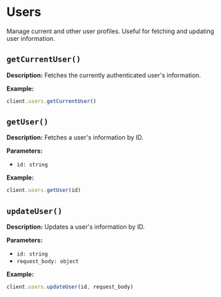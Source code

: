# Users
Manage current and other user profiles. Useful for fetching and updating user information.


## `getCurrentUser()`

**Description:** Fetches the currently authenticated user's information.

**Example:**
```ts
client.users.getCurrentUser()
```

## `getUser()`

**Description:** Fetches a user's information by ID.

**Parameters:**
- `id: string`

**Example:**
```ts
client.users.getUser(id)
```

## `updateUser()`

**Description:** Updates a user's information by ID.

**Parameters:**
- `id: string`
- `request_body: object`

**Example:**
```ts
client.users.updateUser(id, request_body)
```
